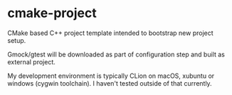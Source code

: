 # cmake-project
CMake based C++ project template intended to bootstrap new project setup.

Gmock/gtest will be downloaded as part of configuration step and built as external project.

My development environment is typically CLion on macOS, xubuntu or windows (cygwin toolchain). I haven't tested outside of that currently.
